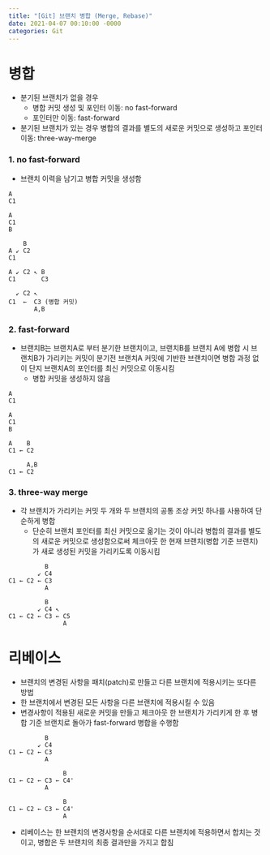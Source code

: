 ```yaml
---
title: "[Git] 브랜치 병합 (Merge, Rebase)"
date: 2021-04-07 00:10:00 -0000
categories: Git
---
```


# 병합
* 분기된 브랜치가 없을 경우
	* 병합 커밋 생성 및 포인터 이동: no fast-forward
	* 포인터만 이동: fast-forward
* 분기된 브랜치가 있는 경우 병합의 결과를 별도의 새로운 커밋으로 생성하고 포인터 이동: three-way-merge

### 1. no fast-forward
* 브랜치 이력을 남기고 병합 커밋을 생성함
```
A
C1
```
```
A
C1
B
```
```
    B
A ↙ C2
C1
```
```
A ↙ C2 ↖ B
C1       C3
```
```
  ↙ C2 ↖
C1  ←  C3 (병합 커밋)
       A,B
```
### 2. fast-forward
* 브랜치B는 브랜치A로 부터 분기한 브랜치이고, 브랜치B를 브랜치 A에 병합 시 브랜치B가 가리키는 커밋이 분기전 브랜치A 커밋에 기반한 브랜치이면 병합 과정 없이 단지 브랜치A의 포인터를 최신 커밋으로 이동시킴
	* 병합 커밋을 생성하지 않음
```
A
C1
```
```
A
C1
B
```
```
A    B
C1 ← C2
```
```
     A,B
C1 ← C2
```
### 3. three-way merge
* 각 브랜치가 가리키는 커밋 두 개와 두 브랜치의 공통 조상 커밋 하나를 사용하여 단순하게 병합
	* 단순히 브랜치 포인터를 최신 커밋으로 옮기는 것이 아니라 병합의 결과를 별도의 새로운 커밋으로 생성함으로써 체크아웃 한 현재 브랜치(병합 기준 브랜치)가 새로 생성된 커밋을 가리키도록 이동시킴
```
          B
        ↙ C4
C1 ← C2 ← C3
          A
```
```
          B
        ↙ C4 ↖
C1 ← C2 ← C3 ← C5
               A
```
# 리베이스
* 브랜치의 변경된 사항을 패치(patch)로 만들고 다른 브랜치에 적용시키는 또다른 방법
* 한 브랜치에서 변경된 모든 사항을 다른 브랜치에 적용시킬 수 있음
* 변경사항이 적용된 새로운 커밋을 만들고 체크아웃 한 브랜치가 가리키게 한 후 병합 기준 브랜치로 돌아가 fast-forward 병합을 수행함
```
          B
        ↙ C4
C1 ← C2 ← C3
          A
```
```
               B
C1 ← C2 ← C3 ← C4'
          A
```
```
               B
C1 ← C2 ← C3 ← C4'
               A
```
* 리베이스는 한 브랜치의 변경사항을 순서대로 다른 브랜치에 적용하면서 합치는 것이고, 병합은 두 브랜치의 최종 결과만을 가지고 합침
